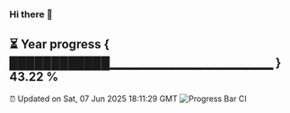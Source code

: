 ### Hi there 👋
⏳ Year progress { ████████████▁▁▁▁▁▁▁▁▁▁▁▁▁▁▁▁▁▁ } 43.22 %
---
⏰ Updated on Sat, 07 Jun 2025 18:11:29 GMT
![Progress Bar CI](https://github.com/Moyi321/Moyi321/workflows/Progress%20Bar%20CI/badge.svg)
